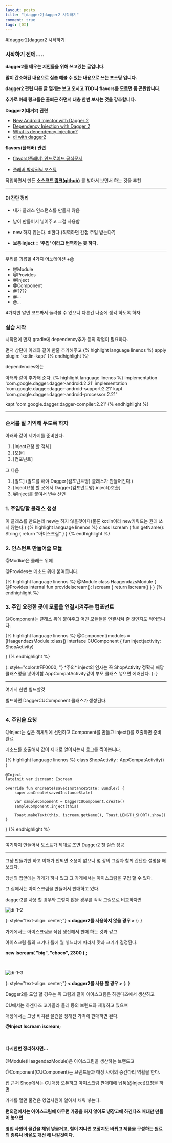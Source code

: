 ```yaml
---
layout: posts
title: "[dagger2]dagger2 시작하기"
comment: true
tags: [DI]
---
```


#[dagger2]dagger2 시작하기




### 시작하기 전에.....

**dagger2를 배우는 지인들을 위해 쓰고있는 글입니다.**

**많이 간소화된 내용으로 실습 해볼 수 있는 내용으로 쓰는 포스팅 입니다.**

**dagger2 관련 다른 글 몇개는 보고 오시고 TDD나 flavors를 모르면 좀 곤란합니다.**

**추가로 아래 링크들은 출퇴근 하면서 대충 한번 보시는 것을 강추합니다.**


**Dagger2(대거2) 관련**

- [New Android Injector with Dagger 2](https://medium.com/@iammert/new-android-injector-with-dagger-2-part-1-8baa60152abe)
- [Dependency Injection with Dagger 2](https://github.com/codepath/android_guides/wiki/Dependency-Injection-with-Dagger-2)
- [What is dependency injection?](https://stackoverflow.com/questions/130794/what-is-dependency-injection)
- [di with dagger2](https://speakerdeck.com/jakewharton/dependency-injection-with-dagger-2-devoxx-2014)

**flavors(플래버) 관련**

- [flavors(플래버) 안드로이드 공식문서](https://developer.android.com/studio/build/build-variants?hl=ko)

- [플래버 박상권님 포스팅](https://developer.android.com/studio/build/build-variants?hl=ko)




작업하면서 만든 **[소스코드 링크(github)](https://github.com/kottodat/dagger_test)** 를 받아서 보면서 하는 것을 추천

---

#### DI 간단 정리

- 내가 클래스 인스턴스를 만들지 않음

- 남이 만들어서 넣어주고 그걸 사용함

- new 하지 않는다. di한다.(직역하면 간접 주입 받는다?)

- **보통 Inject = '주입' 이라고 번역하는 듯 하다.**

---

우리를 괴롭힐 4가지 어노테이션 +@

- @Module
- @Provides
- @Inject
- @Component
- @????
- @...
- @...

4가지만 알면 코드짜서 돌려볼 수 있으니 다른건 나중에 생각 하도록 하자

### 실습 시작

시작전에 먼저 gradle에 dependency추가 등의 작업이 필요하다.

먼저 상단에 아래와 같이 한줄 추가해주고
{% highlight language linenos %}
apply plugin: 'kotlin-kapt'
{% endhighlight %}

dependencies에는

아래와 같이 추가해 준다.
{% highlight language linenos %}
implementation 'com.google.dagger:dagger-android:2.21'
implementation 'com.google.dagger:dagger-android-support:2.21'
kapt 'com.google.dagger:dagger-android-processor:2.21'

kapt 'com.google.dagger:dagger-compiler:2.21'
{% endhighlight %}


---

### 순서를 잘 기억해 두도록 하자

아래와 같이 세가지를 준비한다.

1) [Inject요청 할 객체]
2) [모듈]
3) [컴포넌트]

그 다음

1) [빌드] (빌드를 해야 Dagger{컴포넌트명} 클래스가 만들어진다.)
2) [Inject요청 할 곳에서 Dagger{컴포넌트명}.inject()호출]
3) @Inject를 붙여서 변수 선언

### 1. 주입당할 클래스 생성

이 클래스를 만드는데 new는 하지 않을것이다(물론 kotlin이라 new키워드는 원래 쓰지 않는다.)
{% highlight language linenos %}
class Iscream {
    fun getName(): String {
        return "아이스크림"
    }
}
{% endhighlight %}

### 2. 인스턴트 만들어줄 모듈

@Modlue은 클래스 위에

@Provides는 메소드 위에 붙여줍니다.

{% highlight language linenos %}
@Module
class HaagendazsModule {
    @Provides
    internal fun provideIscream(): Iscream {
        return Iscream()
    }
}
{% endhighlight %}

### 3. 주입 요청한 곳에 모듈을 연결시켜주는 컴포넌트

@Component는 클래스 위에 붙여주고 어떤 모듈들을 연결시켜 줄 것인지도 적어줍니다.

{% highlight language linenos %}
@Component(modules = [HaagendazsModule::class])
interface CUComponent {
    fun inject(activity: ShopActivity)

}
{% endhighlight %}

{: style="color:#FF0000; "}
\*주의\* inject의 인자는 꼭 ShopActivity 정확히 해당 클래스명을 넣어야함 AppCompatActivity같이 부모 클래스 넣으면 에러난다.
{: }

---

여기서 한번 빌드할것

빌드하면 DaggerCUComponent 클래스가 생성된다.

---

### 4. 주입을 요청

@Inject는 싶은 객체위에 선언하고 Component를 만들고 inject()를 호출하면 준비 완료

메소드를 호출해서 값이 제대로 얻어지는지 로그를 찍어봅니다.

{% highlight language linenos %}
class ShopActivity : AppCompatActivity() {

    @Inject
    lateinit var iscream: Iscream

    override fun onCreate(savedInstanceState: Bundle?) {
        super.onCreate(savedInstanceState)

        var sampleComponent = DaggerCUComponent.create()
        sampleComponent.inject(this)

        Toast.makeText(this, iscream.getName(), Toast.LENGTH_SHORT).show()
    }
}
{% endhighlight %}

***

여기까지 만들어서 토스트가 제대로 뜨면 Dagger2 첫 실습 성공

***

그냥 만들기만 하고 이해가 안되면 소용이 없으니 몇 장의 그림과 함께 간단한 설명을 해보겠다.

당신의 집앞에는 가게가 하나 있고 그 가게에서는 아이스크림을 구입 할 수 있다.

그 집에서는 아이스크림을 만들어서 판매하고 있다.

dagger2를 사용 할 경우와 그렇지 않을 경우를 각각 그림으로 비교하자면



![di-1-2](/assets/di-1-2.png)

{: style="text-align: center;"}
**< dagger2를 사용하지 않을 경우 >**
{: }


가게에서는 아이스크림을 직접 생산해서 판매 하는 것과 같고

아이스크림 틀의 크기나 틀에 뭘 넣느냐에 따라서 맛과 크기가 결정된다.

**new Iscream( "big", "choco", 2300 ) ;**

<br>




![di-1-3](/assets/di-1-3.png)

{: style="text-align: center;"}
**< dagger2를 사용 할 경우 >**
{: }

Dagger2를 도입 할 경우는 위 그림과 같이 아이스크림은 하겐다즈에서 생산하고

CU에서는 하겐다즈 코카콜라 돌레 등의 브렌드와 제휴하고 있으며

매장에서는 그냥 비치된 물건을 정해진 가격에 판매하면 된다.

**@Inject**
**Iscream iscream;**

<br/>


#### 다시한번 정리하자면...
@Module(HaagendazModule)은 아이스크림을 생산하는 브랜드고

@Component(CUComponent)는 브랜드들과 매장 사이의 중간다리 역활을 한다.

집 근처 Shop에서는 CU매장 오픈하고 아이스크림 판매대에 납품(@Inject)요청을 하면

가게를 열면 물건은 영업사원이 알아서 채워 넣는다.

**편의점에서는 아이스크림에 아무런 가공을 하지 않아도 냉장고에 하겐다즈 매대만 만들어 놓으면**

**영업 사원이 물건을 채워 넣을거고, 철이 지나면 포장지도 바뀌고 제품을 구성하는 원료의 종류나 비율도 개선 해 나갈것이다.**
